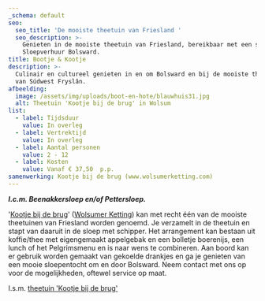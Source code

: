 ```yaml
---
_schema: default
seo:
  seo_title: 'De mooiste theetuin van Friesland '
  seo_description: >-
    Genieten in de mooiste theetuin van Friesland, bereikbaar met een sloep van
    Sloepverhuur Bolsward.
title: Bootje & Kootje
description: >-
  Culinair en cultureel genieten in en om Bolsward en bij de mooiste theetuin
  van Súdwest Fryslân. 
afbeelding:
  image: /assets/img/uploads/boot-en-hote/blauwhuis31.jpg
  alt: Theetuin 'Kootje bij de brug' in Wolsum
list:
  - label: Tijdsduur
    value: In overleg
  - label: Vertrektijd
    value: In overleg
  - label: Aantal personen
    value: 2 - 12
  - label: Kosten
    value: Vanaf € 37,50  p.p.
samenwerking: Kootje bij de brug (www.wolsumerketting.com)
---
```


***I.c.m. Beenakkersloep en/of Pettersloep.***

'<a target="_blank" rel="noopener" href="http://www.wolsumerketting.com">Kootje bij de brug</a>' (<a target="_blank" rel="noopener" href="https://www.google.nl/maps/place/Wolsumerketting/@53.0399696,5.5413507,15z/data=!3m1!4b1!4m5!3m4!1s0x47c8eeda1b6345d3:0x2d562f325e8c3a58!8m2!3d53.0399704!4d5.5501055">Wolsumer Ketting</a>) kan met recht één van de mooiste theetuinen van Friesland worden genoemd. Je verzamelt in de theetuin en stapt van daaruit in de sloep met schipper. Het arrangement kan bestaan uit koffie/thee met eigengemaakt appelgebak en een bolletje boerenijs, een lunch of het Pelgrimsmenu en is naar wens te combineren. Aan boord kan er gebruik worden gemaakt van gekoelde drankjes en ga je genieten van een mooie sloepentocht om en door Bolsward. Neem contact met ons op voor de mogelijkheden, oftewel service op maat.

I.s.m. <a target="_blank" rel="noopener" href="http://www.wolsumerketting.com">theetuin 'Kootje bij de brug'</a>
